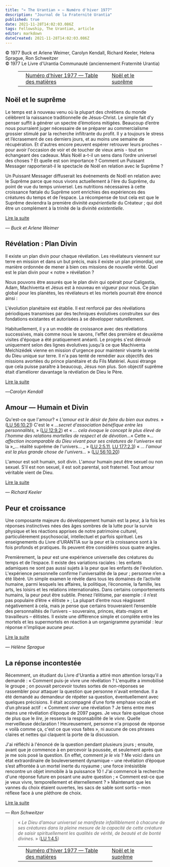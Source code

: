 ```yaml
---
title: "« The Urantian » — Numéro d'hiver 1977"
description: "Journal de la Fraternité Urantia"
published: true
date: 2021-11-28T14:02:03.086Z
tags: Fellowship, The Urantian, article
editor: markdown
dateCreated: 2021-11-28T14:02:03.086Z
---
```


<p class="v-card v-sheet theme--light grey lighten-3 px-2">© 1977 Buck et Arlene Weimer, Carolyn Kendall, Richard Keeler, Helena Sprague, Ron Schweitzer<br>© 1977 Le Livre d'Urantia Communauté (anciennement Fraternité Urantia)</p>
<figure class="table chapter-navigator">
  <table>
    <tbody>
      <tr>
        <td>
        </td>
        <td>
        <a href="/fr/index/articles_the_urantian#numéro-d'hiver-1977">
          <span class="mdi mdi-book-open-variant"></span><span class="pl-2">Numéro d'hiver 1977 — Table des matières</span>
        </a>
        </td>
        <td>
        <a href="/fr/article/Arlene_and_Buck_Weimer/Christmas_And_The_Supreme">
          <span class="pr-2">Noël et le suprême</span><span class="mdi mdi-arrow-right-drop-circle"></span>
        </a>
        </td>
      </tr>
    </tbody>
  </table>
</figure>



## Noël et le suprême

Le temps est à nouveau venu où la plupart des chrétiens du monde célèbrent la naissance traditionnelle de Jésus-Christ. Le simple fait d’y penser suffit à générer un spectre d’émotions mitigées. Beaucoup d’entre nous pourraient juger nécessaire de se préparer au commercialisme grossier stimulé par la recherche infiltrante du profit. Il y a toujours le stress et l’écrasement de ces derniers jours, et au moins une semaine de récupération. Et d'autres encore peuvent espérer retrouver leurs proches - pour avoir l'occasion de voir et de toucher de vieux amis - tout en échangeant des cadeaux. Mais Noël a-t-il un sens dans l’ordre universel des choses ? Et quelle est son importance ? Comment un Puissant Messager rapporterait-il le spectacle de Noël en relation avec le Suprême ?

Un Puissant Messager diffuserait les événements de Noël en relation avec le Suprême parce que nous vivons actuellement à l'ère du Suprême, du point de vue du temps universel. Les nutritions nécessaires à cette croissance fœtale du Suprême sont enrichies des expériences des créatures du temps et de l’espace. La récompense de tout cela est que le Suprême deviendra la première divinité _expérientielle_ du Créateur ; qui doit être un complément à la trinité de la divinité _existentielle_.

[Lire la suite](/fr/article/Arlene_and_Buck_Weimer/Christmas_And_The_Supreme)

— _Buck et Arlene Weimer_

## Révélation : Plan Divin

Il existe un plan divin pour chaque révélation. Les révélateurs viennent sur terre en mission et dans un but précis, mais il existe un plan primordial, une manière ordonnée de mener à bien ces missions de nouvelle vérité. Quel est le plan divin pour « notre » révélation ?

Nous pouvons être assurés que le plan divin qui opérait pour Caligastia, Adam, Machiventa et Jésus est à nouveau en vigueur pour nous. Ce plan global pour les planètes, les révélateurs et les mortels pourrait être énoncé ainsi :

L'évolution planétaire est établie. Il est renforcé par des révélations périodiques transmises par des techniques évolutives construites sur des fondations existantes et autorisées à se développer naturellement.

Habituellement, il y a un modèle de croissance avec des révélations successives, mais comme nous le savons, l'effet des première et deuxième visites d'époque a été pratiquement anéanti. Le progrès s'est déroulé uniquement selon des lignes évolutives jusqu'à ce que Machiventa Melchizédek vienne en mission d'urgence pour maintenir vivante la vérité du Dieu unique sur terre. Il n'a pas tenté de remédier aux objectifs des missions avortées du prince planétaire et du Fils Matériel. Aussi étrange que cela puisse paraître à beaucoup, Jésus non plus. Son objectif suprême était d’améliorer davantage la révélation de Dieu le Père.

[Lire la suite](/fr/article/Carolyn_Kendall/Revelation_Divine_Plan)

—_Carolyn Kendall_

## Amour — Humain et Divin

Qu'est-ce que l'amour? « _L'amour est le désir de faire du bien aux autres._ » ([LU 56:10.21](/fr/The_Urantia_Book/56#p10_21)) C'est le « _...secret d'association bénéfique entre les personnalités,_ » ([LU 12:9.2](/fr/The_Urantia_Book/12#p9_2)) et « _... cela évoque le concept le plus élevé de l'homme des relations mortelles de respect et de dévotion..._«  Cette  »_... affection incomparable du Dieu vivant pour ses créatures de l'univers_«  est la  »_... réalité suprême de l'univers... _ » ([LU 2:5.11](/fr/The_Urantia_Book/2#p5_11), [LU 177:2.3](/fr/The_Urantia_Book/177#p2_3)) « _... l'amour est la plus grande chose de l'univers..._ » ([LU 56:10.20](/fr/The_Urantia_Book/56#p10_20))

L'amour est soit humain, soit divin. L'amour humain peut être sexuel ou non sexuel. S'il est non sexuel, il est soit parental, soit fraternel. Tout amour véritable vient de Dieu.

[Lire la suite](/fr/article/Richard_Keeler/Love_Human_And_Divine)

— _Richard Keeler_


## Peur et croissance

Une composante majeure du développement humain est la peur, à la fois les réponses instinctives nées des âges sombres de la lutte pour la survie physique et les réactions apprises de notre patrimoine culturel, particulièrement psychosocial, intellectuel et parfois spirituel. Les enseignements du Livre d'URANTIA sur la peur et la croissance sont à la fois profonds et pratiques. Ils peuvent être considérés sous quatre angles.

Premièrement, la peur est une expérience universelle des créatures du temps et de l’espace. Il existe des variations raciales : les enfants adamiques ne sont pas aussi sujets à la peur que les enfants de l'évolution. L'expérience personnelle confirme l'universalité de la peur ; personne n’en a été libéré. Un simple examen le révèle dans tous les domaines de l’activité humaine, parmi lesquels les affaires, la politique, l’économie, la famille, les arts, les loisirs et les relations internationales. Dans certains comportements humains, la peur peut être subtile. Prenez l’élitisme, par exemple : il n’est pas populaire d’être « élitiste » ; La plupart d’entre nous réagissent négativement à cela, mais je pense que certains trouveraient l’ensemble des personnalités de l’univers – souverains, princes, états-majors et travailleurs – élitistes. Il existe une différence simple et complète entre les mortels et les supermortels en réaction à un organigramme pyramidal : leur réponse n'implique aucune peur.

[Lire la suite](/fr/article/Helena_E_Sprague/Fear_And_Growth)

— _Hélène Sprague_

## La réponse incontestée

Récemment, un étudiant du Livre d'Urantia a attiré mon attention lorsqu'il a demandé : « Comment puis-je vivre une révélation ? L'enquête a immobilisé le groupe ; on pouvait percevoir toutes sortes de non-réponses se rassembler pour attaquer la question que personne n'avait entendue. Il a été demandé au demandeur de répéter sa question, éventuellement avec quelques précisions. Il était accompagné d’une forte emphase vocale et d’un phrasé actif : « Comment _viver_ une révélation ? Je tiens entre mes mains une révélation d’époque de 2097 pages. Je veux faire quelque chose de plus que le _lire_, je ressens la responsabilité de le _vivre_. Quelle merveilleuse déclaration ! Heureusement, personne n'a proposé de réponse « voilà comme ça, c'est ce que vous faites », ni aucune de ces phrases claires et nettes qui claquent la porte de la discussion.

J'ai réfléchi à l'énoncé de la question pendant plusieurs jours ; ensuite, avant que je commence à en percevoir la poussée, et seulement après que je me sois posé la question. En effet, comment _je le vis_ ? Me voici dans un état extraordinaire de bouleversement dynamique – une révélation d’époque s’est affrontée à un mortel inerte du royaume ; une force irrésistible rencontre un objet immobile à la puissance 10 ! J'ai commencé la recherche d'une réponse future en posant une autre question ; « Comment est-ce que je veux vivre, temporellement et éternellement ? » Maintenant que les vannes du choix étaient ouvertes, les sacs de sable sont sortis – mon réflexe face à une pléthore de choix.

[Lire la suite](/fr/article/Ron_Schweitzer/The_Unquestioned_Answer)

— _Ron Schweitzer_


> « _Le Dieu d’amour universel se manifeste infailliblement à chacune de ses créatures dans la pleine mesure de la capacité de cette créature de saisir spirituellement les qualités de vérité, de beauté et de bonté divines._ » ([LU 1:4.5](/fr/The_Urantia_Book/1#p4_5))





<figure class="table chapter-navigator">
  <table>
    <tbody>
      <tr>
        <td>
        </td>
        <td>
        <a href="/fr/index/articles_the_urantian#numéro-d'hiver-1977">
          <span class="mdi mdi-book-open-variant"></span><span class="pl-2">Numéro d'hiver 1977 — Table des matières</span>
        </a>
        </td>
        <td>
        <a href="/fr/article/Arlene_and_Buck_Weimer/Christmas_And_The_Supreme">
          <span class="pr-2">Noël et le suprême</span><span class="mdi mdi-arrow-right-drop-circle"></span>
        </a>
        </td>
      </tr>
    </tbody>
  </table>
</figure>
